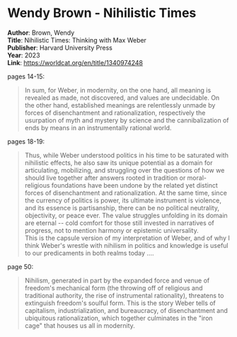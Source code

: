 # Wendy Brown - Nihilistic Times

**Author**: Brown, Wendy  
**Title**: Nihilistic Times: Thinking with Max Weber  
**Publisher**: Harvard University Press  
**Year**: 2023  
**Link**: <https://worldcat.org/en/title/1340974248>  

pages 14-15:  
> In sum, for Weber, in modernity, on the one hand, all meaning is revealed as made, not discovered, and values are undecidable. On the other hand, established meanings are relentlessly unmade by forces of disenchantment and rationalization, respectively the usurpation of myth and mystery by science and the cannibalization of ends by means in an instrumentally rational world.  

pages 18-19:  
> Thus, while Weber understood politics in his time to be saturated with nihilistic effects, he also saw its unique potential as a domain for articulating, mobilizing, and struggling over the questions of how we should live together after answers rooted in tradition or moral-religious foundations have been undone by the related yet distinct forces of disenchantment and rationalization. At the same time, since the currency of politics is power, its ultimate instrument is violence, and its essence is partisanship, there can be no political neutrality, objectivity, or peace ever. The value struggles unfolding in its domain are eternal -- cold comfort for those still invested in narratives of progress, not to mention harmony or epistemic universality.  
> This is the capsule version of my interpretation of Weber, and of why I think Weber's wrestle with nihilism in politics and knowledge is useful to our predicaments in both realms today ....  

page 50:  
> Nihilism, generated in part by the expanded force and venue of freedom's mechanical form (the throwing off of religious and traditional authority, the rise of instrumental rationality), threatens to extinguish freedom's soulful form. This is the story Weber tells of capitalism, industrialization, and bureaucracy, of disenchantment and ubiquitous rationalization, which together culminates in the "iron cage" that houses us all in modernity.  





